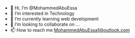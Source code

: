 - 👋 Hi, I’m @MohammedAbuEssa
- 👀 I’m interested in Technology 
- 🌱 I’m currently learning web development
- 💞️ I’m looking to collaborate on ...
- 📫 How to reach me MohammedAbuEssa1@outlook.com

<!---
MohammedAbuEssa/MohammedAbuEssa is a ✨ special ✨ repository because its `README.md` (this file) appears on your GitHub profile.
You can click the Preview link to take a look at your changes.
--->
